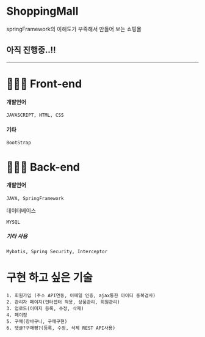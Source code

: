 # ShoppingMall
springFramework의 이해도가 부족해서 만들어 보는 쇼핑몰
## 아직 진행중..!!
--------------------------------------------------

# :man:🏻‍💻 Front-end

#### 개발언어
`````````````
JAVASCRIPT, HTML, CSS
`````````````
#### 기타
```````````````
BootStrap
```````````````
# :man:🏻‍💻 Back-end

#### 개발언어
```````````````
JAVA, SpringFramework
```````````````
데이터베이스
```````````````
MYSQL
```````````````
##### 기타 사용
```````````````
Mybatis, Spring Security, Interceptor
```````````````
# 구현 하고 싶은 기술
````````````````````````````````````````````````````
1. 회원가입 (주소 API연동, 이메일 인증, ajax통한 아이디 중복검사)
2. 관리자 페이지(인터셉터 적용, 상품관리, 회원관리)
3. 업로드(이미지 등록, 수정, 삭제)
4. 페이징
5. 구매(장바구니, 구매구현)
6. 댓글?구매평?(등록, 수정, 삭제 REST API사용)
````````````````````````````````````````````````````
